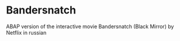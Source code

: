 # Bandersnatch
ABAP version of the interactive movie Bandersnatch (Black Mirror) by Netflix in russian
